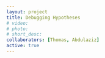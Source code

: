 ```yaml
---
layout: project
title: Debugging Hypotheses
# video: 
# photo: 
# short_desc: 
collaborators: [Thomas, Abdulaziz]
active: true
---
```

